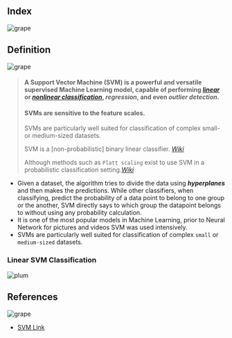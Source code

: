 ## Index
![grape](https://user-images.githubusercontent.com/12748752/126882595-d1f5449e-14bb-4ab3-809c-292caf0858a1.png)

## Definition
![grape](https://user-images.githubusercontent.com/12748752/126882595-d1f5449e-14bb-4ab3-809c-292caf0858a1.png)
> #### A Support Vector Machine (SVM) is a powerful and versatile supervised Machine Learning model, capable of performing [_linear_][1] or [_nonlinear classification_][1], _regression_, and even _outlier detection_. 
> #### SVMs are sensitive to the feature scales.
> 
> SVMs are particularly well suited for classification of complex small- or medium-sized datasets.
> 
> SVM is a [non-probabilistic] binary linear classifier. [_Wiki_][2]
> 
> Although methods such as `Platt scaling` exist to use SVM in a probabilistic classification setting.[_Wiki_][2]

* Given a dataset, the algorithm tries to divide the data using **_hyperplanes_** and then makes the predictions.  While other classifiers, when classifying, predict the probability of a data point to belong to one group or the another, SVM directly says to which group the datapoint belongs to without using any probability calculation.
* It is one of the most popular models in Machine Learning, prior to Neural Network for pictures and videos SVM was used intensively.
* SVMs are particularly well suited for classification of complex `small` or `medium-sized` datasets.


[1]: https://github.com/iAmKankan/MachineLearning_With_Python/blob/master/README.md#linear-classification-vs-non-linear-classification
[2]: https://en.wikipedia.org/wiki/Support-vector_machine#:~:text=Given%20a%20set%20of%20training,use%20SVM%20in%20a%20probabilistic

### Linear SVM Classification
![plum](https://user-images.githubusercontent.com/12748752/126882596-b9ba4645-7001-435e-9a3c-d4416a2543c1.png)


## References
![grape](https://user-images.githubusercontent.com/12748752/126882595-d1f5449e-14bb-4ab3-809c-292caf0858a1.png)
* [SVM Link](http://www.statsoft.com/Textbook/Support-Vector-Machines#index)
